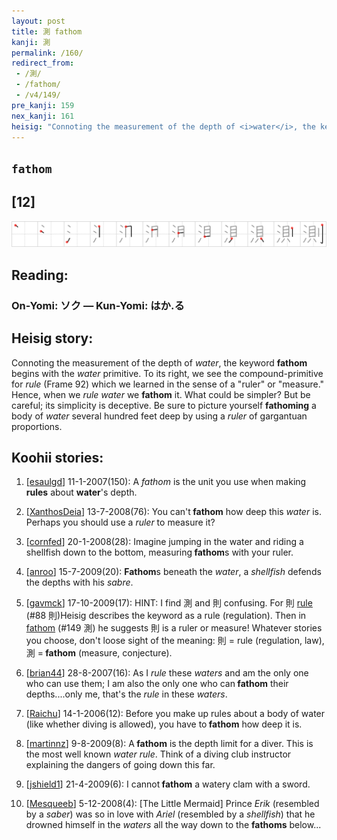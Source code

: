 ```yaml
---
layout: post
title: 測 fathom
kanji: 測
permalink: /160/
redirect_from:
 - /測/
 - /fathom/
 - /v4/149/
pre_kanji: 159
nex_kanji: 161
heisig: "Connoting the measurement of the depth of <i>water</i>, the keyword <b>fathom</b> begins with the <i>water</i> primitive. To its right, we see the compound-primitive for <i>rule</i> (Frame 92) which we learned in the sense of a &quot;ruler&quot; or &quot;measure.&quot; Hence, when we <i>rule</i> <i>water</i> we <b>fathom</b> it. What could be simpler? But be careful; its simplicity is deceptive. Be sure to picture yourself <b>fathoming</b> a body of <i>water</i> several hundred feet deep by using a <i>ruler</i> of gargantuan proportions."
---
```


## `fathom`

## [12]

<div class="stroke"><img src="../images/E6B8AC.png" /></div>

## Reading:

### On-Yomi: ソク &mdash; Kun-Yomi: はか.る

## Heisig story:

Connoting the measurement of the depth of <i>water</i>, the keyword <b>fathom</b> begins with the <i>water</i> primitive. To its right, we see the compound-primitive for <i>rule</i> (Frame 92) which we learned in the sense of a &quot;ruler&quot; or &quot;measure.&quot; Hence, when we <i>rule</i> <i>water</i> we <b>fathom</b> it. What could be simpler? But be careful; its simplicity is deceptive. Be sure to picture yourself <b>fathoming</b> a body of <i>water</i> several hundred feet deep by using a <i>ruler</i> of gargantuan proportions.

## Koohii stories:

1) [<a href="http://kanji.koohii.com/profile/esaulgd">esaulgd</a>] 11-1-2007(150): A <em>fathom</em> is the unit you use when making <strong>rules</strong> about <strong>water</strong>&#039;s depth.

2) [<a href="http://kanji.koohii.com/profile/XanthosDeia">XanthosDeia</a>] 13-7-2008(76): You can&#039;t<strong> fathom</strong> how deep this <em>water</em> is. Perhaps you should use a <em>ruler</em> to measure it?

3) [<a href="http://kanji.koohii.com/profile/cornfed">cornfed</a>] 20-1-2008(28): Imagine jumping in the water and riding a shellfish down to the bottom, measuring<strong> fathom</strong>s with your ruler.

4) [<a href="http://kanji.koohii.com/profile/anroo">anroo</a>] 15-7-2009(20): <strong>Fathom</strong>s beneath the <em>water</em>, a <em>shellfish</em> defends the depths with his <em>sabre</em>.

5) [<a href="http://kanji.koohii.com/profile/gavmck">gavmck</a>] 17-10-2009(17): HINT: I find 測 and 則 confusing. For 則 <a href="../v4/88">rule</a> (#88 則)Heisig describes the keyword as a rule (regulation). Then in <a href="../v4/149">fathom</a> (#149 測) he suggests 則 is a ruler or measure! Whatever stories you choose, don&#039;t loose sight of the meaning: 則 = rule (regulation, law), 測 =<strong> fathom</strong> (measure, conjecture).

6) [<a href="http://kanji.koohii.com/profile/brian44">brian44</a>] 28-8-2007(16): As I <em>rule</em> these <em>waters</em> and am the only one who can use them; I am also the only one who can<strong> fathom</strong> their depths....only me, that&#039;s the <em>rule</em> in these <em>waters</em>.

7) [<a href="http://kanji.koohii.com/profile/Raichu">Raichu</a>] 14-1-2006(12): Before you make up rules about a body of water (like whether diving is allowed), you have to<strong> fathom</strong> how deep it is.

8) [<a href="http://kanji.koohii.com/profile/martinnz">martinnz</a>] 9-8-2009(8): A<strong> fathom</strong> is the depth limit for a diver. This is the most well known <em>water</em> <em>rule</em>. Think of a diving club instructor explaining the dangers of going down this far.

9) [<a href="http://kanji.koohii.com/profile/jshield1">jshield1</a>] 21-4-2009(6): I cannot<strong> fathom</strong> a watery clam with a sword.

10) [<a href="http://kanji.koohii.com/profile/Mesqueeb">Mesqueeb</a>] 5-12-2008(4): [The Little Mermaid] Prince <em>Erik</em> (resembled by a <em>saber</em>) was so in love with <em>Ariel</em> (resembled by a <em>shellfish</em>) that he drowned himself in the <em>waters</em> all the way down to the <strong>fathoms</strong> below...
